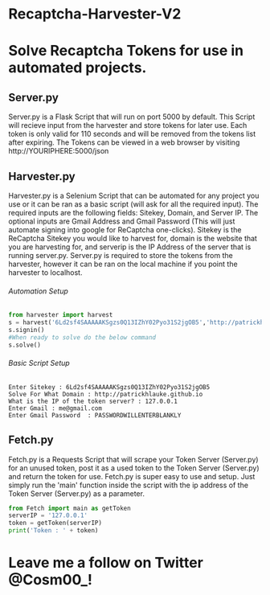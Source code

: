 # Recaptcha-Harvester-V2
# Solve Recaptcha Tokens for use in automated projects.

## Server.py
Server.py is a Flask Script that will run on port 5000 by default. This Script will recieve input from the harvester and store tokens for later use. Each token is only valid for 110 seconds and will be removed from the tokens list after expiring. The Tokens can be viewed in a web browser by visiting http://YOURIPHERE:5000/json

## Harvester.py
Harvester.py is a Selenium Script that can be automated for any project you use or it can be ran as a basic script (will ask for all the required input). The required inputs are the following fields: Sitekey, Domain, and Server IP. The optional inputs are Gmail Address and Gmail Password (This will just automate signing into google for ReCaptcha one-clicks). Sitekey is the ReCaptcha Sitekey you would like to harvest for, domain is the website that you are harvesting for, and serverip is the IP Address of the server that is running server.py. Server.py is required to store the tokens from the harvester, however it can be ran on the local machine if you point the harvester to localhost.

###### Automation Setup
```python
from harvester import harvest
s = harvest('6Ld2sf4SAAAAAKSgzs0Q13IZhY02Pyo31S2jgOB5','http://patrickhlauke.github.io','127.0.0.1','me@gmail.com','gmailpasswordhere')
s.signin()
#When ready to solve do the below command
s.solve()
```
###### Basic Script Setup
```
Enter Sitekey : 6Ld2sf4SAAAAAKSgzs0Q13IZhY02Pyo31S2jgOB5
Solve For What Domain : http://patrickhlauke.github.io
What is the IP of the token server? : 127.0.0.1
Enter Gmail : me@gmail.com
Enter Gmail Password  : PASSWORDWILLENTERBLANKLY
```

## Fetch.py
Fetch.py is a Requests Script that will scrape your Token Server (Server.py) for an unused token, post it as a used token to the Token Server (Server.py) and return the token for use. Fetch.py is super easy to use and setup. Just simply run the 'main' function inside the script with the ip address of the Token Server (Server.py) as a parameter.
```python
from Fetch import main as getToken
serverIP = '127.0.0.1'
token = getToken(serverIP)
print('Token : ' + token)
```

# Leave me a follow on Twitter @Cosm00_!

